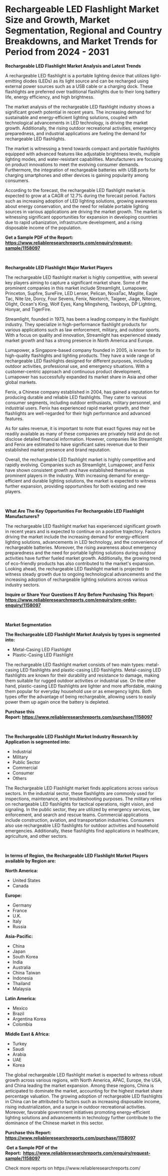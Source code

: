 <p><h1>Rechargeable LED Flashlight Market Size and Growth, Market Segmentation, Regional and Country Breakdowns, and Market Trends for Period from 2024 -  2031</h1></p><p><strong>Rechargeable LED Flashlight Market Analysis and Latest Trends</strong></p>
<p><p>A rechargeable LED flashlight is a portable lighting device that utilizes light-emitting diodes (LEDs) as its light source and can be recharged using external power sources such as a USB cable or a charging dock. These flashlights are preferred over traditional flashlights due to their long battery life, energy efficiency, and high brightness.</p><p>The market analysis of the rechargeable LED flashlight industry shows a significant growth potential in recent years. The increasing demand for sustainable and energy-efficient lighting solutions, coupled with technological advancements in LED technology, is driving the market growth. Additionally, the rising outdoor recreational activities, emergency preparedness, and industrial applications are fueling the demand for rechargeable LED flashlights.</p><p>The market is witnessing a trend towards compact and portable flashlights equipped with advanced features like adjustable brightness levels, multiple lighting modes, and water-resistant capabilities. Manufacturers are focusing on product innovations to meet the evolving consumer demands. Furthermore, the integration of rechargeable batteries with USB ports for charging smartphones and other devices is gaining popularity among consumers.</p><p>According to the forecast, the rechargeable LED flashlight market is expected to grow at a CAGR of 12.7% during the forecast period. Factors such as increasing adoption of LED lighting solutions, growing awareness about energy conservation, and the need for reliable portable lighting sources in various applications are driving the market growth. The market is witnessing significant opportunities for expansion in developing countries due to rapid urbanization, infrastructure development, and a rising disposable income of the population.</p></p>
<p><strong>Get a Sample PDF of the Report:&nbsp; <a href="https://www.reliableresearchreports.com/enquiry/request-sample/1158097">https://www.reliableresearchreports.com/enquiry/request-sample/1158097</a></strong></p>
<p>&nbsp;</p>
<p><strong>Rechargeable LED Flashlight Major Market Players</strong></p>
<p><p>The rechargeable LED flashlight market is highly competitive, with several key players aiming to capture a significant market share. Some of the prominent companies in this market include Streamlight, Lumapower, Princeton, Supfire, SureFire, LED Lenser, Pelican, NovaTac, Maglite, Eagle Tac, Nite Ize, Dorcy, Four Sevens, Fenix, Nextorch, Taigeer, Jiage, Nitecore, Olight, Ocean's King, Wolf Eyes, Kang Mingsheng, Twoboys, DP Lighting, Honyar, and TigerFire.</p><p>Streamlight, founded in 1973, has been a leading company in the flashlight industry. They specialize in high-performance flashlight products for various applications such as law enforcement, military, and outdoor sports. With a focus on quality and innovation, Streamlight has experienced steady market growth and has a strong presence in North America and Europe.</p><p>Lumapower, a Singapore-based company founded in 2005, is known for its high-quality flashlights and lighting products. They have a wide range of rechargeable LED flashlights designed for different purposes, including outdoor activities, professional use, and emergency situations. With a customer-centric approach and continuous product development, Lumapower has successfully expanded its market share in Asia and other global markets.</p><p>Fenix, a Chinese company established in 2004, has gained a reputation for producing durable and reliable LED flashlights. They cater to various consumer segments, including outdoor enthusiasts, military personnel, and industrial users. Fenix has experienced rapid market growth, and their flashlights are well-regarded for their high performance and advanced features.</p><p>As for sales revenue, it is important to note that exact figures may not be readily available as many of these companies are privately held and do not disclose detailed financial information. However, companies like Streamlight and Fenix are estimated to have significant sales revenue due to their established market presence and brand reputation.</p><p>Overall, the rechargeable LED flashlight market is highly competitive and rapidly evolving. Companies such as Streamlight, Lumapower, and Fenix have shown consistent growth and have established themselves as prominent players in the industry. With increasing demand for energy-efficient and durable lighting solutions, the market is expected to witness further expansion, providing opportunities for both existing and new players.</p></p>
<p>&nbsp;</p>
<p><strong>What Are The Key Opportunities For Rechargeable LED Flashlight Manufacturers?</strong></p>
<p><p>The rechargeable LED flashlight market has experienced significant growth in recent years and is expected to continue on a positive trajectory. Factors driving the market include the increasing demand for energy-efficient lighting solutions, advancements in LED technology, and the convenience of rechargeable batteries. Moreover, the rising awareness about emergency preparedness and the need for portable lighting solutions during outdoor activities have further fueled market growth. Additionally, the growing trend of eco-friendly products has also contributed to the market's expansion. Looking ahead, the rechargeable LED flashlight market is projected to witness steady growth due to ongoing technological advancements and the increasing adoption of rechargeable lighting solutions across various industry sectors.</p></p>
<p><strong>Inquire or Share Your Questions If Any Before Purchasing This Report: <a href="https://www.reliableresearchreports.com/enquiry/pre-order-enquiry/1158097">https://www.reliableresearchreports.com/enquiry/pre-order-enquiry/1158097</a></strong></p>
<p>&nbsp;</p>
<p><strong>Market Segmentation</strong></p>
<p><strong>The Rechargeable LED Flashlight Market Analysis by types is segmented into:</strong></p>
<p><ul><li>Metal-Casing LED Flashlight</li><li>Plastic-Casing LED Flashlight</li></ul></p>
<p><p>The rechargeable LED flashlight market consists of two main types: metal-casing LED flashlights and plastic-casing LED flashlights. Metal-casing LED flashlights are known for their durability and resistance to damage, making them suitable for rugged outdoor activities or industrial use. On the other hand, plastic-casing LED flashlights are lighter and more affordable, making them popular for everyday household use or as emergency lights. Both types offer the advantage of being rechargeable, allowing users to easily power them up again once the battery is depleted.</p></p>
<p><strong>Purchase this Report:&nbsp;<a href="https://www.reliableresearchreports.com/purchase/1158097">https://www.reliableresearchreports.com/purchase/1158097</a></strong></p>
<p>&nbsp;</p>
<p><strong>The Rechargeable LED Flashlight Market Industry Research by Application is segmented into:</strong></p>
<p><ul><li>Industrial</li><li>Military</li><li>Public Sector</li><li>Commercial</li><li>Consumer</li><li>Others</li></ul></p>
<p><p>The Rechargeable LED Flashlight market finds applications across various sectors. In the industrial sector, these flashlights are commonly used for inspections, maintenance, and troubleshooting purposes. The military relies on rechargeable LED flashlights for tactical operations, night vision, and signaling. In the public sector, they are utilized by emergency services, law enforcement, and search and rescue teams. Commercial applications include construction, aviation, and transportation industries. Consumers also use rechargeable LED flashlights for outdoor activities and household emergencies. Additionally, these flashlights find applications in healthcare, agriculture, and other sectors.</p></p>
<p>&nbsp;</p>
<p><strong>In terms of Region, the Rechargeable LED Flashlight Market Players available by Region are:</strong></p>
<p>
    <p> <strong> North America: </strong>
        <ul>
            <li>United States</li>
            <li>Canada</li>
        </ul>
        </p> 
    <p> <strong> Europe: </strong>
        <ul>
            <li>Germany</li>
            <li>France</li>
            <li>U.K.</li>
            <li>Italy</li>
            <li>Russia</li>
        </ul>
        </p> 
    <p> <strong> Asia-Pacific: </strong>
        <ul>
            <li>China</li>
            <li>Japan</li>
            <li>South Korea</li>
            <li>India</li>
            <li>Australia</li>
            <li>China Taiwan</li>
            <li>Indonesia</li>
            <li>Thailand</li>
            <li>Malaysia</li>
        </ul>
        </p> 
    <p> <strong> Latin America: </strong>
        <ul>
            <li>Mexico</li>
            <li>Brazil</li>
            <li>Argentina Korea</li>
            <li>Colombia</li>
        </ul>
        </p> 
    <p> <strong> Middle East & Africa: </strong>
        <ul>
            <li>Turkey</li>
            <li>Saudi</li>
            <li>Arabia</li>
            <li>UAE</li>
            <li>Korea</li>
        </ul>
    </p>
    </p>
<p><p>The global rechargeable LED flashlight market is expected to witness robust growth across various regions, with North America, APAC, Europe, the USA, and China leading the market expansion. Among these regions, China is anticipated to dominate the market, accounting for the highest market share percentage valuation. The growing adoption of rechargeable LED flashlights in China can be attributed to factors such as increasing disposable income, rising industrialization, and a surge in outdoor recreational activities. Moreover, favorable government initiatives promoting energy-efficient lighting solutions and advancements in technology further contribute to the dominance of the Chinese market in this sector.</p></p>
<p><strong>Purchase this Report: <a href="https://www.reliableresearchreports.com/purchase/1158097">https://www.reliableresearchreports.com/purchase/1158097</a></strong></p>
<p>&nbsp;<strong>Get a Sample PDF of the Report:&nbsp;&nbsp;<a href="https://www.reliableresearchreports.com/enquiry/request-sample/1158097">https://www.reliableresearchreports.com/enquiry/request-sample/1158097</a></strong></p>
<p><strong></strong></p>
<p>Check more reports on https://www.reliableresearchreports.com/</p>